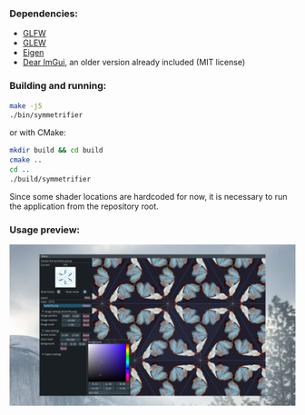 ### Dependencies:
- [GLFW](http://www.glfw.org)
- [GLEW](https://github.com/nigels-com/glew)
- [Eigen](http://eigen.tuxfamily.org/index.php?title=Main_Page)
- [Dear ImGui](https://github.com/ocornut/imgui), an older version already included (MIT license)

### Building and running:
```bash
make -j5
./bin/symmetrifier
```
or with CMake:
```bash
mkdir build && cd build
cmake ..
cd ..
./build/symmetrifier
```
Since some shader locations are hardcoded for now, it is necessary to run the application from the repository root.

### Usage preview:
![Group 3\*3 and a butterfly](usage_sample.png)
